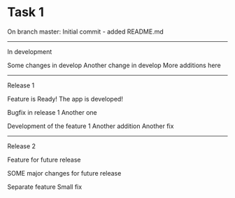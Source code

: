 # Task 1

On branch master: Initial commit - added README.md

--- 
In development

Some changes in develop
Another change in develop
More additions here

--- 
Release 1

Feature is Ready! The app is developed!

Bugfix in release 1
Another one

Development of the feature 1
Another addition
Another fix

---
Release 2

Feature for future release

SOME major changes for future release

Separate feature
Small fix
